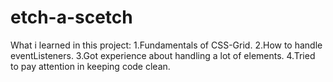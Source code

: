 # etch-a-scetch
What i learned in this project:
1.Fundamentals of CSS-Grid.
2.How to handle eventListeners.
3.Got experience about handling a lot of elements. 
4.Tried to pay attention in keeping code clean.

